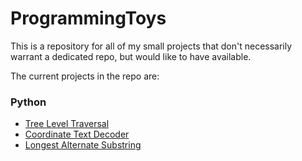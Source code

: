 # ProgrammingToys
This is a repository for all of my small projects that don't necessarily warrant a dedicated repo, but would like to have available.

The current projects in the repo are:

### Python
- [Tree Level Traversal](https://github.com/Jonnyas93/ProgrammingToys/tree/main/Tree%20Level%20Traversal)
- [Coordinate Text Decoder](https://github.com/Jonnyas93/ProgrammingToys/tree/main/Coordinate%20Text%20Decoder)
- [Longest Alternate Substring](https://github.com/Jonnyas93/ProgrammingToys/tree/main/Edabit%20Challenges)
